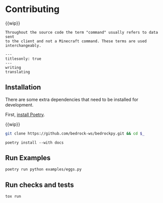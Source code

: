 # Contributing

{{wip}}

```{attention}
Throughout the source code the term "command" usually refers to data sent
to the client and not a Minecraft command. These terms are used interchangeably.
```

```{toctree}
---
titlesonly: true
---
writing
translating
```


## Installation

There are some extra dependencies that need to be installed for
development.

First, [install Poetry](https://python-poetry.org/docs/#installation).

{{wip}}

```bash
git clone https://github.com/bedrock-ws/bedrockpy.git && cd $_
```

```console
poetry install --with docs
```


## Run Examples

```console
poetry run python examples/eggs.py
```


## Run checks and tests

```console
tox run
```


